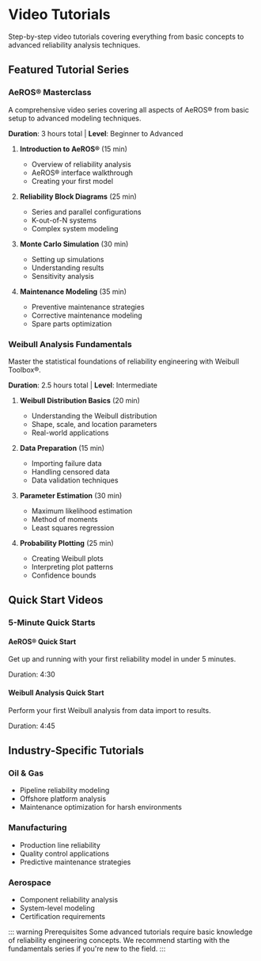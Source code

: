 # Video Tutorials

Step-by-step video tutorials covering everything from basic concepts to advanced reliability analysis techniques.

## Featured Tutorial Series

### AeROS® Masterclass
A comprehensive video series covering all aspects of AeROS® from basic setup to advanced modeling techniques.

**Duration**: 3 hours total | **Level**: Beginner to Advanced

1. **Introduction to AeROS®** (15 min)
   - Overview of reliability analysis
   - AeROS® interface walkthrough
   - Creating your first model

2. **Reliability Block Diagrams** (25 min)
   - Series and parallel configurations
   - K-out-of-N systems
   - Complex system modeling

3. **Monte Carlo Simulation** (30 min)
   - Setting up simulations
   - Understanding results
   - Sensitivity analysis

4. **Maintenance Modeling** (35 min)
   - Preventive maintenance strategies
   - Corrective maintenance modeling
   - Spare parts optimization

### Weibull Analysis Fundamentals
Master the statistical foundations of reliability engineering with Weibull Toolbox®.

**Duration**: 2.5 hours total | **Level**: Intermediate

1. **Weibull Distribution Basics** (20 min)
   - Understanding the Weibull distribution
   - Shape, scale, and location parameters
   - Real-world applications

2. **Data Preparation** (15 min)
   - Importing failure data
   - Handling censored data
   - Data validation techniques

3. **Parameter Estimation** (30 min)
   - Maximum likelihood estimation
   - Method of moments
   - Least squares regression

4. **Probability Plotting** (25 min)
   - Creating Weibull plots
   - Interpreting plot patterns
   - Confidence bounds

## Quick Start Videos

### 5-Minute Quick Starts

<div class="grid grid-cols-1 md:grid-cols-2 gap-6 my-8">
  <div class="feature-card">
    <h4 class="font-semibold text-gray-800 mb-2">AeROS® Quick Start</h4>
    <p class="text-gray-600 text-sm mb-3">Get up and running with your first reliability model in under 5 minutes.</p>
    <span class="text-xs text-gray-500">Duration: 4:30</span>
  </div>
  
  <div class="feature-card">
    <h4 class="font-semibold text-gray-800 mb-2">Weibull Analysis Quick Start</h4>
    <p class="text-gray-600 text-sm mb-3">Perform your first Weibull analysis from data import to results.</p>
    <span class="text-xs text-gray-500">Duration: 4:45</span>
  </div>
</div>

## Industry-Specific Tutorials

### Oil & Gas
- Pipeline reliability modeling
- Offshore platform analysis
- Maintenance optimization for harsh environments

### Manufacturing
- Production line reliability
- Quality control applications
- Predictive maintenance strategies

### Aerospace
- Component reliability analysis
- System-level modeling
- Certification requirements

::: warning Prerequisites
Some advanced tutorials require basic knowledge of reliability engineering concepts. We recommend starting with the fundamentals series if you're new to the field.
:::